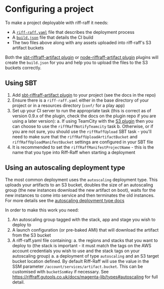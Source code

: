 Configuring a project
=====================

To make a project deployable with riff-raff it needs:
 
 - A [`riff-raff.yaml`](../reference/riff-raff.yaml.md) file that describes the deployment process
 - A [`build.json`](../reference/build.json.md) file that details the CI build
 - The two files above along with any assets uploaded into riff-raff's S3 artifact buckets

Both the [sbt-riffraff-artifact plugin](https://github.com/guardian/sbt-riffraff-artifact) or
[node-riffraff-artifact plugin](https://github.com/guardian/node-riffraff-artifact) plugins will create the
`build.json` for you and help you to upload the files to the S3 buckets correctly.

Using SBT
---------

 1. Add [sbt-riffraff-artifact plugin](https://github.com/guardian/sbt-riffraff-artifact) to your project (see the
    docs in the repo)
 1. Ensure there is a `riff-raff.yaml` either in the base directory of your project or in a resources directory (`conf/` 
    for a play app)
 1. Set up your CI server to run the appropriate task (this is correct as of version 0.9.x of the plugin, check the 
 docs on the plugin repo if you are using a later version):
     a. If using TeamCity with the [S3 plugin](https://github.com/guardian/teamcity-s3-plugin) then you can choose to use 
        the `riffRaffNotifyTeamcity` task
     b. Otherwise, or if you are not sure, you should use the `riffRaffUpload` SBT task - you'll need to make sure that 
        the `riffRaffUploadArtifactBucket` and `riffRaffUploadManifestBucket` settings are configured in your SBT file
 1. It is recommended to set the `riffRaffManifestProjectName` - this is the name that you type into Riff-Raff when
    starting a deployment
    
Using an autoscaling deployment type
------------------------------------

The most common deployment uses the `autoscaling` deployment type. This uploads your artifacts to an S3 bucket,
doubles the size of an autoscaling group (the new instances download the new artifact on boot), waits for the new
instances to come into service and then terminates the old instances. For more details see the [autoscaling deployment
type docs](../magenta-lib/types#autoscaling)

In order to make this work you need:

 1. An autoscaling group tagged with the stack, app and stage you wish to deploy to
 1. A launch configuration (or pre-baked AMI) that will download the artifact from the S3 bucket
 1. A riff-raff.yaml file containing:
     a. the regions and stacks that you want to deploy to (the stack is important - it must match the tags on the AWS 
        account credentials you wish to use and the stack tags on your autoscaling group)
     a. a deployment of type `autoscaling` and an S3 target bucket location defined. By default Riff-Raff will use the value in the SSM parameter `/account/services/artifact.bucket`. This can be customised with `bucketSsmKey` if necessary. See https://riffraff.gutools.co.uk/docs/magenta-lib/types#autoscaling for full detail.

